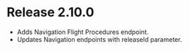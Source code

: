 # Release 2.10.0
* Adds Navigation Flight Procedures endpoint.
* Updates Navigation endpoints with releaseId parameter.